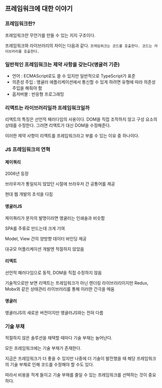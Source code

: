 ## 프레임워크에 대한 이야기

### 프레임워크란?

프레임워크란 무언가를 만들 수 있는 지지 구조이다.

프레임워크와 라이브러리의 차이는 다음과 같다. `프레임워크는 코드를 호출한다. 코드는 라이브러리를 호출한다.`

### 일반적인 프레임워크는 제약 사항을 갖는다(앵귤러 기준)

- 언어 : ECMAScript로도 쓸 수 있지만 일반적으로 TypeScript가 표준
- 의존성 주입 : 앵귤러 애플리케이션에서 통신할 수 있게 하려면 유형에 따라 의존성 주입을 해줘야 함
- 옵저버블 : 반응형 프로그래밍

### 리액트는 라이브러리일까 프레임워크일까

리액트의 특징은 선언적 패러다임의 사용이다. DOM을 직접 조작하지 않고 구성 요소의 상태를 수정한다. 그러면 리액트가 대신 DOM을 수정해준다.

이러한 제약 사항이 리액트를 프레임워크라고 부를 수 있는 이유 중 하나이다.

### JS 프레임워크의 연혁

#### 제이쿼리

2006년 등장

브라우저가 통일되지 않았던 시절에 브라우저 간 공통어를 제공

현대 웹 개발의 초석을 다짐

#### 앵귤러JS

제이쿼리가 문자의 발명이라면 앵귤러는 인쇄술과 비슷함

SPA를 주류로 만드는데 크게 기여

Model, View 간의 양방향 데이터 바인딩 제공

대규모 어플리케이션 개발엔 적절하지 않았음

#### 리액트

선언적 패러다임으로 동작, DOM을 직접 수정하지 않음

기술적으로만 보면 리액트는 프레임워크가 아닌 렌더링 라이브러리이지만 Redux, Mobx와 같은 상태관리 라이브러리를 통해 이러한 간극을 메움

#### 앵귤러

앵귤러JS의 새로운 버전이지만 앵귤러JS와는 전혀 다름

### 기술 부채

적절하지 않은 솔루션을 채택할 때마다 기술 부채는 늘어난다.

모든 프레임워크에는 기술 부채가 존재한다.

지금은 프레임워크가 더 좋을 수 있지만 나중에 더 기술이 발전했을 때 해당 프레임워크의 기술 부채로 인해 코드를 수정해야 할 수도 있다.

따라서 비용을 적게 들이고 기술 부채를 줄일 수 있는 프레임워크를 선택하는 것이 중요하다.